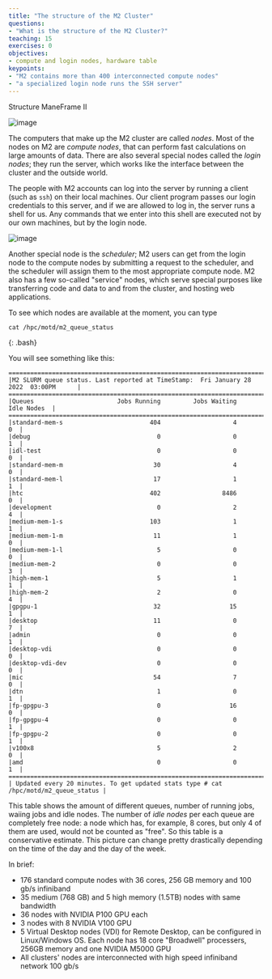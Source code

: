 ```yaml
---
title: "The structure of the M2 Cluster"
questions:
- "What is the structure of the M2 Cluster?"
teaching: 15
exercises: 0
objectives:
- compute and login nodes, hardware table
keypoints:
- "M2 contains more than 400 interconnected compute nodes"
- "a specialized login node runs the SSH server"
---
```

Structure ManeFrame II

![image](https://user-images.githubusercontent.com/43855029/151623191-d2732bf2-7eda-4ed3-a155-bda7010ff083.png)


The computers that make up the M2 cluster are called *nodes*. Most of the nodes on M2 are *compute nodes*, 
that can perform fast calculations on large amounts of data. There are also several special nodes called the *login nodes*; they run the server, 
which works like the interface between the cluster and the outside world. 

The people with M2 accounts can log into the server by running a client (such as `ssh`) on their local machines. 
Our client program passes our login credentials to this server, and if we are allowed to log in, the server runs a shell for us. 
Any commands that we enter into this shell are executed not by our own machines, but by the login node.

![image](https://user-images.githubusercontent.com/43855029/151622253-e177426a-9957-4c65-a4f4-618289e35b4e.png)

Another special node is the *scheduler*; M2 users can get from the
login node to the compute nodes by submitting a request to the scheduler, and the scheduler will assign them to the most appropriate compute node.
M2 also has a few so-called "service" nodes, which serve special purposes like transferring code and data to and from the cluster, and hosting web applications.

To see which nodes are available at the moment, you can type 

~~~
cat /hpc/motd/m2_queue_status
~~~
{: .bash}

You will see something like this:

~~~
======================================================================================
|M2 SLURM queue status. Last reported at TimeStamp:  Fri January 28 2022  03:00PM      |
======================================================================================
|Queues                       Jobs Running         Jobs Waiting           Idle Nodes  |
======================================================================================
|standard-mem-s                        404                    4                    0  |
|debug                                   0                    0                    1  |
|idl-test                                0                    0                    0  |
|standard-mem-m                         30                    4                    0  |
|standard-mem-l                         17                    1                    1  |
|htc                                   402                 8486                    0  |
|development                             0                    2                    4  |
|medium-mem-1-s                        103                    1                    1  |
|medium-mem-1-m                         11                    1                    0  |
|medium-mem-1-l                          5                    0                    0  |
|medium-mem-2                            0                    0                    3  |
|high-mem-1                              5                    1                    1  |
|high-mem-2                              2                    0                    4  |
|gpgpu-1                                32                   15                    1  |
|desktop                                11                    0                    7  |
|admin                                   0                    0                    1  |
|desktop-vdi                             0                    0                    0  |
|desktop-vdi-dev                         0                    0                    0  |
|mic                                    54                    7                    0  |
|dtn                                     1                    0                    1  |
|fp-gpgpu-3                              0                   16                    0  |
|fp-gpgpu-4                              0                    0                    1  |
|fp-gpgpu-2                              0                    0                    1  |
|v100x8                                  5                    2                    0  |
|amd                                     0                    0                    1  |
======================================================================================
| Updated every 20 minutes. To get updated stats type # cat /hpc/motd/m2_queue_status |
~~~

This table shows the amount of different queues, number of running jobs, waiing jobs and idle nodes. The number of *idle nodes* per each queue are completely free node: a node which has, for example, 8 cores, but only 4 of them are used, would not be counted as "free". So this table is a conservative estimate. This picture can change pretty drastically depending on the time of the day and the day of the week.

In brief:
- 176 standard compute nodes with 36 cores, 256 GB memory and 100 gb/s infiniband
- 35 medium (768 GB) and 5 high memory (1.5TB) nodes with same bandwidth
- 36 nodes with NVIDIA P100 GPU each
- 3 nodes with 8 NVIDIA V100 GPU
- 5 Virtual Desktop nodes (VDI) for Remote Desktop, can be configured in Linux/Windows OS. Each node has 18 core "Broadwell" processers, 256GB memory and one NVIDIA M5000 GPU
- All  clusters' nodes are interconnected with high speed infiniband network 100 gb/s
